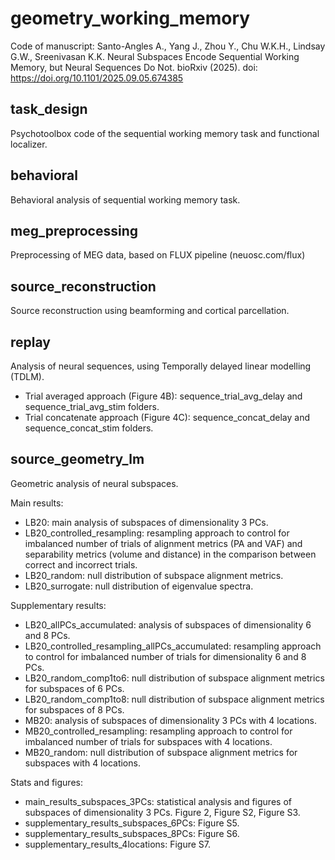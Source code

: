 # geometry_working_memory
Code of manuscript: Santo-Angles A., Yang J., Zhou Y., Chu W.K.H., Lindsay G.W., Sreenivasan K.K. Neural Subspaces Encode Sequential Working Memory, but Neural Sequences Do Not. bioRxiv (2025). doi: https://doi.org/10.1101/2025.09.05.674385

## task_design

Psychotoolbox code of the sequential working memory task and functional localizer.

## behavioral

Behavioral analysis of sequential working memory task.

## meg_preprocessing

Preprocessing of MEG data, based on FLUX pipeline (neuosc.com/flux)

## source_reconstruction

Source reconstruction using beamforming and cortical parcellation.

## replay

Analysis of neural sequences, using Temporally delayed linear modelling (TDLM). 

- Trial averaged approach (Figure 4B): sequence_trial_avg_delay and sequence_trial_avg_stim folders.
- Trial concatenate approach (Figure 4C): sequence_concat_delay and sequence_concat_stim folders.

## source_geometry_lm

Geometric analysis of neural subspaces.

Main results:

- LB20: main analysis of subspaces of dimensionality 3 PCs.
- LB20_controlled_resampling: resampling approach to control for imbalanced number of trials of alignment metrics (PA and VAF) and separability metrics (volume and distance) in the comparison between correct and incorrect trials.
- LB20_random: null distribution of subspace alignment metrics.
- LB20_surrogate: null distribution of eigenvalue spectra.

Supplementary results:

- LB20_allPCs_accumulated: analysis of subspaces of dimensionality 6 and 8 PCs.
- LB20_controlled_resampling_allPCs_accumulated: resampling approach to control for imbalanced number of trials for dimensionality 6 and 8 PCs.
- LB20_random_comp1to6: null distribution of subspace alignment metrics for subspaces of 6 PCs.
- LB20_random_comp1to8: null distribution of subspace alignment metrics for subspaces of 8 PCs.
- MB20: analysis of subspaces of dimensionality 3 PCs with 4 locations.
- MB20_controlled_resampling: resampling approach to control for imbalanced number of trials for subspaces with 4 locations.
- MB20_random: null distribution of subspace alignment metrics for subspaces with 4 locations.

Stats and figures:

- main_results_subspaces_3PCs: statistical analysis and figures of subspaces of dimensionality 3 PCs. Figure 2, Figure S2, Figure S3.
- supplementary_results_subspaces_6PCs: Figure S5.
- supplementary_results_subspaces_8PCs: Figure S6.
- supplementary_results_4locations: Figure S7.




